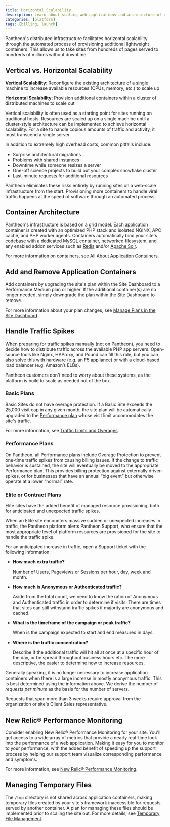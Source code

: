 ```yaml
---
title: Horizontal Scalability
description: Learn about scaling web applications and architecture of every Pantheon environment.
categories: [platform]
tags: [billing, launch]
---
```


Pantheon's distributed infrastructure facilitates horizontal scalability through the automated process of provisioning additional lightweight containers. This allows us to take sites from hundreds of pages served to hundreds of millions without downtime.

## Vertical vs. Horizontal Scalability

**Vertical Scalability**: Reconfigure the existing architecture of a single machine to increase available resources (CPUs, memory, etc.) to scale up

**Horizontal Scalability**: Provision additional containers within a cluster of distributed machines to scale out

Vertical scalability is often used as a starting point for sites running on traditional hosts. Resources are scaled up on a single machine until a cluster-style architecture can be implemented to achieve horizontal scalability. For a site to handle copious amounts of traffic and activity, it must transcend a single server.

In addition to extremely high overhead costs, common pitfalls include:

- Surprise architectural migrations
- Problems with shared instances
- Downtime while someone resizes a server
- One-off science projects to build out your complex snowflake cluster
- Last-minute requests for additional resources

Pantheon eliminates these risks entirely by running sites on a web-scale infrastructure from the start. Provisioning more containers to handle viral traffic happens at the speed of software through an automated process.

## Container Architecture

Pantheon's infrastructure is based on a grid model. Each application container is created with an optimized PHP stack and isolated NGINX, APC cache, and PHP worker agents. Containers automatically bind your site's codebase with a dedicated MySQL container, networked filesystem, and any enabled addon services such as [Redis](/object-cache) and/or [Apache Solr](/solr).

For more information on containers, see [All About Application Containers](/application-containers).

## Add and Remove Application Containers

Add containers by upgrading the site's plan within the Site Dashboard to a Performance Medium plan or higher. If the additional container(s) are no longer needed, simply downgrade the plan within the Site Dashboard to remove.

For more information about your plan changes, see [Manage Plans in the Site Dashboard](/site-plan/#upgrades).
## Handle Traffic Spikes

When preparing for traffic spikes manually (not on Pantheon), you need to decide how to distribute traffic across the available PHP app servers. Open-source tools like Nginx, HAProxy, and Pound can fill this role, but you can also solve this with hardware (e.g. an F5 appliance) or with a cloud-based load balancer (e.g. Amazon’s ELBs).

Pantheon customers don't need to worry about these systems, as the platform is build to scale as needed out of the box.

### Basic Plans

Basic Sites do not have overage protection. If a Basic Site exceeds the 25,000 visit cap in any given month, the site plan will be automatically upgraded to the [Performance plan](https://pantheon.io/plans/performance-pricing) whose visit limit accommodates the site's traffic.

For more information, see [Traffic Limits and Overages](/traffic-limits).

### Performance Plans

On Pantheon, all Performance plans include Overage Protection to prevent one-time traffic spikes from causing billing issues. If the change to traffic behavior is sustained, the site will eventually be moved to the appropriate Performance plan. This provides billing protection against externally driven spikes, or for businesses that have an annual “big event” but otherwise operate at a lower “normal” rate.

### Elite or Contract Plans

Elite sites have the added benefit of managed resource provisioning, both for anticipated and unexpected traffic spikes.

When an Elite site encounters massive sudden or unexpected increases in traffic, the Pantheon platform alerts Pantheon Support, who ensure that the most appropriate level of platform resources are provisioned for the site to handle the traffic spike.

For an anticipated increase in traffic, open a Support ticket with the following information:

- **How much extra traffic?**

  Number of Users, Pageviews or Sessions per hour, day, week and month.

- **How much is Anonymous or Authenticated traffic?**

  Aside from the total count, we need to know the ration of Anonymous and Authenticated traffic in order to determine if visits. There are times that sites can still withstand traffic spikes if majority are anonymous and cached.

- **What is the timeframe of the campaign or peak traffic?**

  When is the campaign expected to start and end measured in days.

- **Where is the traffic concentration?**

  Describe if the additional traffic will hit all at once at a specific hour of the day, or be spread throughout business hours etc. The more descriptive, the easier to determine how to increase resources.

Generally speaking, it is no longer necessary to increase application containers when there is a large increase in mostly anonymous traffic. This is best determined using the information above. We derive the number of *requests per minute* as the basis for the number of servers.

Requests that span more than 3 weeks require approval from the organization or site's Client Sales representative.

## New Relic&reg; Performance Monitoring

Consider enabling New Relic&reg; Performance Monitoring for your site. You'll get access to a wide array of metrics that provide a nearly real-time look into the performance of a web application. Making it easy for you to monitor to your performance, with the added benefit of speeding up the support process by helping our support team visualize corresponding performance and symptoms.

For more information, see [New Relic&reg; Performance Monitoring](/new-relic).

## Managing Temporary Files

The `/tmp` directory is not shared across application containers, making temporary files created by your site's framework inaccessible for requests served by another container. A plan for managing these files should be implemented prior to scaling the site out. For more details, see [Temporary File Management](/tmp).
